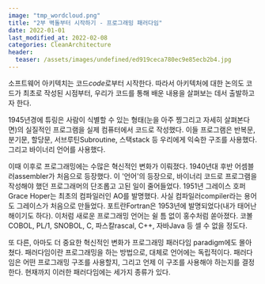 ```yaml
---
image: "tmp_wordcloud.png"
title: "2부 벽돌부터 시작하기 - 프로그래밍 패러다임"
date: 2022-01-01
last_modified_at: 2022-02-08
categories: CleanArchitecture
header:
  teaser: /assets/images/undefined/ed919ceca780ec9e85ecb2b4.jpg
---
```

 
소프트웨어 아키텍치는 코드*code*로부터 시작한다. 따라서 아키텍처에 대한 논의도 코드가 최초로 작성된 시점부터, 우리가 코드를 통해 배운 내용을 살펴보는 데서 출발하고자 한다.

1945년경에 튜링은 사람이 식별할 수 있는 형태(눈을 아주 찡그리고 자세히 살펴본다면)의 실질적인 프로그램을 실제 컴퓨터에서 코드로 작성했다. 이들 프로그램은 반복문, 분기문, 할당문, 서브루틴Subroutine, 스택stack 등 우리에게 익숙한 구조를 사용했다. 그리고 바이너리 언어를 사용했다.

이때 이후로 프로그래밍에는 수많은 혁신적인 변화가 이뤄졌다. 1940년대 후반 어셈블러assembler가 처음으로 등장했다. 이 '언어'의 등장으로, 바이너리 코드로 프로그램을 작성해야 했던 프로그래머의 단조롭고 고된 일이 줄어들었다. 1951년 그레이스 호퍼Grace Hoper는 최초의 컴파일러인 AO를 발명했다. 사실 컴파일러compiler라는 용어도 그레이스가 처음으로 만들었다. 포트란Fortran은 1953년에 발명되었다(내가 태어난 해이기도 하다). 이처럼 새로운 프로그래밍 언어는 쉴 틈 없이 홍수처럼 쏟아졌다.  코볼COBOL, PL/1, SNOBOL, C, 파스칼rascal, C++, 자바Java 등 셀 수 없을 정도다.

또 다른, 아마도 더 중요한 혁신적인 변화가 프로그래밍 패러다임 paradigm에도 몰아쳤다. 패러다임이란 프로그래밍을 하는 방법으로, 대체로 언어에는 독립적이다. 패러다임은 어떤 프로그래밍 구조를 사용할지, 그리고 언제 이 구조를 사용해야 하는지를 결정한다. 현재까지 이러한 패러다임에는 세가지 종류가 있다.